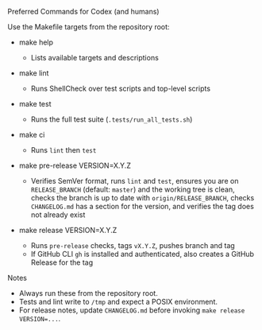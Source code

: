 Preferred Commands for Codex (and humans)

Use the Makefile targets from the repository root:

- make help
  - Lists available targets and descriptions

- make lint
  - Runs ShellCheck over test scripts and top-level scripts

- make test
  - Runs the full test suite (`.tests/run_all_tests.sh`)

- make ci
  - Runs `lint` then `test`

- make pre-release VERSION=X.Y.Z
  - Verifies SemVer format, runs `lint` and `test`, ensures you are on `RELEASE_BRANCH` (default: `master`) and the working tree is clean, checks the branch is up to date with `origin/RELEASE_BRANCH`, checks `CHANGELOG.md` has a section for the version, and verifies the tag does not already exist

- make release VERSION=X.Y.Z
  - Runs `pre-release` checks, tags `vX.Y.Z`, pushes branch and tag
  - If GitHub CLI `gh` is installed and authenticated, also creates a GitHub Release for the tag

Notes
- Always run these from the repository root.
- Tests and lint write to `/tmp` and expect a POSIX environment.
- For release notes, update `CHANGELOG.md` before invoking `make release VERSION=...`.
